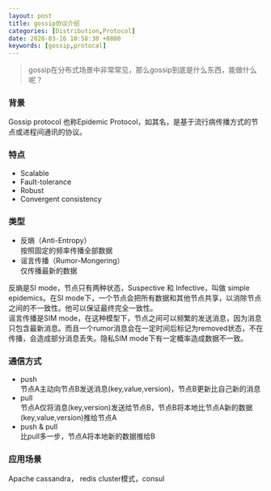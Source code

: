 ```yaml
---
layout: post
title: gossip协议介绍
categories: [Distribution,Protocol]
date: 2020-03-16 10:58:30 +0800
keywords: [gossip,protocal]
---
```


>gossip在分布式场景中非常常见，那么gossip到底是什么东西，能做什么呢？ 

### 背景

Gossip protocol 也称Epidemic Protocol，如其名，是基于流行病传播方式的节点或进程间通讯的协议。

### 特点

- Scalable
- Fault-tolerance
- Robust
- Convergent consistency

### 类型

- 反熵（Anti-Entropy）  
按照固定的频率传播全部数据
- 谣言传播（Rumor-Mongering）  
仅传播最新的数据

反熵是SI mode，节点只有两种状态，Suspective 和 Infective，叫做 simple epidemics。在SI mode下，一个节点会把所有数据和其他节点共享，以消除节点之间的不一致性。他可以保证最终完全一致性。  
谣言传播是SIM mode，在这种模型下，节点之间可以频繁的发送消息，因为消息只包含最新消息。而且一个rumor消息会在一定时间后标记为removed状态，不在传播，会造成部分消息丢失。隐私SIM mode下有一定概率造成数据不一致。

### 通信方式

- push  
节点A主动向节点B发送消息(key,value,version)，节点B更新比自己新的消息
- pull  
节点A仅将消息(key,version)发送给节点B，节点B将本地比节点A新的数据(key,value,version)推给节点A
- push & pull  
比pull多一步，节点A将本地新的数据推给B

### 应用场景

Apache cassandra， redis cluster模式，consul
